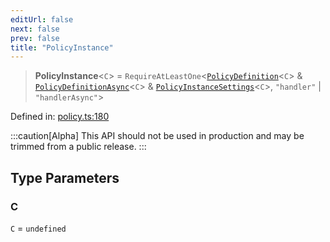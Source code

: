 ```yaml
---
editUrl: false
next: false
prev: false
title: "PolicyInstance"
---
```


> **PolicyInstance**\<`C`\> = `RequireAtLeastOne`\<[`PolicyDefinition`](/api/interfaces/policydefinition/)\<`C`\> & [`PolicyDefinitionAsync`](/api/interfaces/policydefinitionasync/)\<`C`\> & [`PolicyInstanceSettings`](/api/interfaces/policyinstancesettings/)\<`C`\>, `"handler"` \| `"handlerAsync"`\>

Defined in: [policy.ts:180](https://github.com/tylerbutler/tools-monorepo/blob/main/packages/repopo/src/policy.ts#L180)

:::caution[Alpha]
This API should not be used in production and may be trimmed from a public release.
:::

## Type Parameters

### C

`C` = `undefined`
